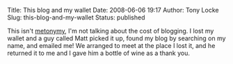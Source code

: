 Title: This blog and my wallet
Date: 2008-06-06 19:17
Author: Tony Locke
Slug: this-blog-and-my-wallet
Status: published

This isn't [metonymy](http://en.wikipedia.org/wiki/Metonymy), I'm not talking about the cost of blogging. I lost my wallet and a guy called Matt picked it up, found my blog by searching on my name, and emailed me! We arranged to meet at the place I lost it, and he returned it to me and I gave him a bottle of wine as a thank you.
